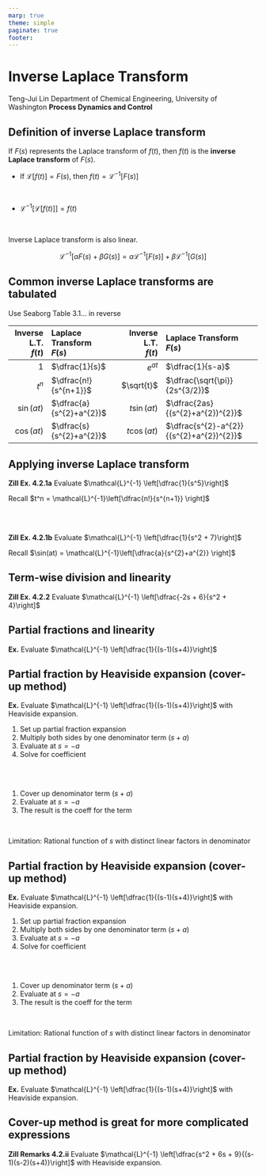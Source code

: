 ```yaml
---
marp: true
theme: simple
paginate: true
footer:
---
```


<!-- headingDivider: 2 -->
<!-- _class: cover -->
# Inverse Laplace Transform

Teng-Jui Lin
Department of Chemical Engineering, University of Washington
**Process Dynamics and Control**

## Definition of inverse Laplace transform

If $F(s)$ represents the Laplace transform of $f(t)$, then $f(t)$ is the **inverse Laplace transform** of $F(s)$.

- If $\mathcal{L}[f(t)] = F(s)$, then $f(t) = \mathcal{L}^{-1}[F(s)]$

<br/>

- $\mathcal{L}^{-1}[\mathcal{L}[f(t)]] = f(t)$

<br/>

Inverse Laplace transform is also linear.

$$
\mathcal{L}^{-1}[\alpha F(s) + \beta G(s)] = \alpha\mathcal{L}^{-1}[F(s)] + \beta\mathcal{L}^{-1}[G(s)]
$$

## Common inverse Laplace transforms are tabulated

Use Seaborg Table 3.1... in reverse

|Inverse L.T. <br/> $f(t)$|Laplace Transform <br/> $F(s)$|Inverse L.T. <br/> $f(t)$|Laplace Transform <br/> $F(s)$|
|-:|:---|-:|:-|
|$1$|$\dfrac{1}{s}$|$e^{at}$|$\dfrac{1}{s-a}$|
|$t^{n}$|$\dfrac{n!}{s^{n+1}}$|$\sqrt{t}$|$\dfrac{\sqrt{\pi}}{2s^{3/2}}$|
|$\sin(at)$|$\dfrac{a}{s^{2}+a^{2}}$|$t\sin(at)$|$\dfrac{2as}{(s^{2}+a^{2})^{2}}$|
|$\cos(at)$|$\dfrac{s}{s^{2}+a^{2}}$|$t\cos(at)$|$\dfrac{s^{2}-a^{2}}{(s^{2}+a^{2})^{2}}$|

## Applying inverse Laplace transform

**Zill Ex. 4.2.1a** Evaluate $\mathcal{L}^{-1} \left[\dfrac{1}{s^5}\right]$

Recall $t^n = \mathcal{L}^{-1}\left[\dfrac{n!}{s^{n+1}} \right]$

<br/><br/>

**Zill Ex. 4.2.1b** Evaluate $\mathcal{L}^{-1} \left[\dfrac{1}{s^2 + 7}\right]$

Recall $\sin(at) = \mathcal{L}^{-1}\left[\dfrac{a}{s^{2}+a^{2}} \right]$

## Term-wise division and linearity

**Zill Ex. 4.2.2** Evaluate $\mathcal{L}^{-1} \left[\dfrac{-2s + 6}{s^2 + 4}\right]$

## Partial fractions and linearity

**Ex.** Evaluate $\mathcal{L}^{-1} \left[\dfrac{1}{(s-1)(s+4)}\right]$

## Partial fraction by Heaviside expansion (cover-up method)

**Ex.** Evaluate $\mathcal{L}^{-1} \left[\dfrac{1}{(s-1)(s+4)}\right]$ with Heaviside expansion.

1. Set up partial fraction expansion
2. Multiply both sides by one denominator term $(s + a)$
3. Evaluate at $s = -a$
4. Solve for coefficient

<br/><br/>

1. Cover up denominator term $(s+a)$
2. Evaluate at $s = -a$
3. The result is the coeff for the term

<br/>

Limitation: Rational function of $s$ with distinct linear factors in denominator

## Partial fraction by Heaviside expansion (cover-up method)

**Ex.** Evaluate $\mathcal{L}^{-1} \left[\dfrac{1}{(s-1)(s+4)}\right]$ with Heaviside expansion.

1. Set up partial fraction expansion
2. Multiply both sides by one denominator term $(s + a)$
3. Evaluate at $s = -a$
4. Solve for coefficient

<br/><br/>

1. Cover up denominator term $(s+a)$
2. Evaluate at $s = -a$
3. The result is the coeff for the term

<br/>

Limitation: Rational function of $s$ with distinct linear factors in denominator

## Partial fraction by Heaviside expansion (cover-up method)

**Ex.** Evaluate $\mathcal{L}^{-1} \left[\dfrac{1}{(s-1)(s+4)}\right]$ with Heaviside expansion.

## Cover-up method is great for more complicated expressions

**Zill Remarks 4.2.ii** Evaluate $\mathcal{L}^{-1} \left[\dfrac{s^2 + 6s + 9}{(s-1)(s-2)(s+4)}\right]$ with Heaviside expansion.
